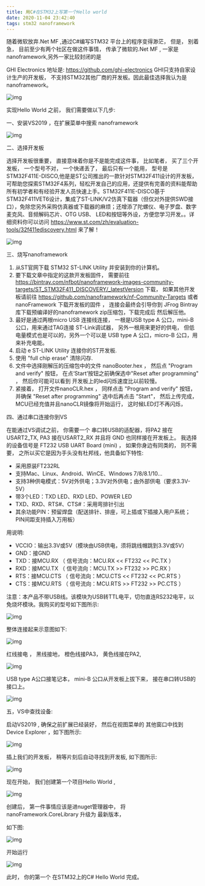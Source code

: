 ```yaml
---
title: 用C#在STM32上写第一个Hello world
date: 2020-11-04 23:42:40
tags: stm32 nanoframework
---
```


随着微软放弃.Net MF ,通过C#编写STM32 平台上的程序变得渺茫， 但是， 别着急， 目前至少有两个社区在做这件事情， 传承了微软的.Net MF , 一家是 nanoframework,另外一家比较封闭的是 

GHI Electronics 地址是: https://github.com/ghi-electronics GHI只支持自家设计生产的开发板， 不支持STM32其他厂商的开发板。因此最佳选择我认为是 nanoframework。 

![img](11491-20200617164559532-1936820770.png)

 

 

 

实现Hello World 之前， 我们需要做以下几步:

一、安装VS2019 ，在扩展菜单中搜索 nanoframework 

![img](11491-20200617164612893-808848865.png)

 

 

二、选择开发板

  选择开发板很重要， 直接意味着你是不是能完成这件事， 比如笔者， 买了三个开发板， 一个型号不对， 一个快递丢了， 最后只有一个能用， 型号是STM32F411E-DISCO,他是是ST公司推出的一款针对STM32F411设计的开发板，可帮助您探索STM32F4系列，轻松开发自己的应用，还提供有完善的资料能帮助所有初学者和有经验开发人员快速上手。STM32F411E-DISCO基于STM32F411VET6设计，集成了ST-LINK/V2仿真下载器（但仅对外提供SWD接口），免除您另外采购仿真器或下载器的麻烦；还增添了陀螺仪、电子罗盘、数字麦克风、音频解码芯片、OTG USB、 LED和按钮等外设，方便您学习开发。。详细资料你可以访问 https://www.st.com/zh/evaluation-tools/32f411ediscovery.html 来了解！

 ![img](11491-20200617164621988-995703729.png)

 

 

三、烧写nanoframework 

1. 从ST官网下载 STM32 ST-LINK Utility 并安装到你的计算机。 
2. 要下载文章中指定的这款开发板固件， 需要前往 https://bintray.com/nfbot/nanoframework-images-community-targets/ST_STM32F411_DISCOVERY/_latestVersion 下载， 如果其他开发板请前往 https://github.com/nanoframework/nf-Community-Targets 或者  nanoFramework 下载开发板的固件 ， 连接会最终会引导你到 JFrog Bintray 库下载预编译好的nanoframework zip压缩包，下载完成后 然后解压他。 
3. 最好是通过两根micro USB 连接线连接， 一根是USB type A 公口，mini-B 公口，用来通过TAG连接 ST-Link调试器， 另外一根用来更好的供电， 但低电量模式也是可以的，另外一个可以是 USB type A 公口，micro-B 公口，用来补充电能。 
4. 启动 e ST-LINK Utility 连接你的ST开发板.
5. 使用 "full chip erase" 清除闪存.
6. 文件中选择刚解压的压缩包中的文件 nanoBooter.hex ， 然后点 "Program and verify" 按钮， 在点‘Start’按钮之前确保选中"Reset after programming" ， 然后你可能可以看到 开发板上的led闪烁速度比以前较慢。 
7. 紧接着， 打开文件nanoCLR.hex ， 同样点击 "Program and verify" 按钮，并确保 "Reset after programming" 选中后再点击 "Start"， 然后上传完成， MCU已经充值并且nanoCLR镜像将开始运行， 这时候LED灯不再闪烁， 

 

四、通过串口连接你到VS

在能通过VS调试之前， 你需要一个 串口转USB的适配器，将PA2 接在 USART2_TX, PA3 接在USART2_RX 并且将 GND 也同样接在开发板上。 我选择的设备信号是 FT232 USB UART Board (mini) ， 如果你身边有同类的， 则不需要， 之所以买它是因为手头没有杜邦线，他具备如下特性:

- 采用原装FT232RL
- 支持Mac、Linux、Android、WinCE、Windows 7/8/8.1/10...
- 支持3种供电模式：5V对外供电；3.3V对外供电；由外部供电（要求3.3V-5V）
- 带3个LED：TXD LED、RXD LED、POWER LED
- TXD、RXD、RTS#、CTS#：采用弯排针引出
- 其余功能PIN：预留焊盘（配送排针、排座，可上插或下插接入用户系统；PIN间距支持插入万用板）

 用说明:

- VCCIO：输出3.3V或5V（模块由USB供电，须将跳线帽跳到3.3V或5V）
- GND：接GND
- TXD：接MCU.RX （ 信号流向：MCU.RX << FT232 << PC.TX ）
- RXD：接MCU.TX （ 信号流向：MCU.TX >> FT232 >> PC.RX ）
- RTS：接MCU.CTS （ 信号流向：MCU.CTS << FT232 << PC.RTS ）
- CTS：接MCU.RTS （ 信号流向：MCU.RTS >> FT232 >> PC.CTS ）

注意：本产品不带USB线。该模块为USB转TTL电平，切勿直连RS232电平，以免烧坏模块。我购买的型号如下图所示:

 

![img](11491-20200617164638630-1883157199.png)

 

 

整体连接起来示意图如下:

![img](11491-20200617164649529-1593191659.png)

 

 

红线接电 ， 黑线接地， 橙色线接PA3， 黄色线接在PA2,

![img](11491-20200617164701222-2046709492.png)

 

 

USB type A公口接笔记本， mini-B 公口从开发板上拔下来， 接在串口转USB的接口上。 

 

![img](11491-20200617164712298-820718079.png)

 

 

 

五，VS中查找设备:

启动VS2019 , 确保之前扩展已经装好， 然后在视图菜单的 其他窗口中找到 Device Explorer ，如下图所示:

![img](11491-20200617164723658-1601326161.png)

 

 

 

插上我们的开发板， 稍等片刻后自动寻找到开发板, 如下图所示:

![img](11491-20200617164732222-146933802.png)

 

 

 

现在开始， 我们创建第一个项目Hello World , 

![img](11491-20200617164739506-1665490202.png)

 

 

 

创建后， 第一件事情应该是进nuget管理器中， 将 nanoFramework.CoreLibrary 升级为 最新版本， 

如下图:

![img](11491-20200617164751275-1437115023.png)

 

 

 

开始运行

![img](11491-20200617164800850-718371490.png)

 

 

 

此时， 你的第一个 在STM32上的C# Hello World 完成。